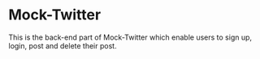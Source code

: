 # Mock-Twitter
This is the back-end part of Mock-Twitter which enable users to sign up, login, post and delete their post. 
